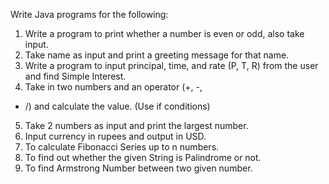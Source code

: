 Write Java programs for the following:

1. Write a program to print whether a number is even or odd, also take input.
2. Take name as input and print a greeting message for that name.
3. Write a program to input principal, time, and rate (P, T, R) from the user and find Simple Interest.
4. Take in two numbers and an operator (+, -,
* /) and calculate the value. (Use if conditions)
5. Take 2 numbers as input and print the largest number.
6. Input currency in rupees and output in USD.
7. To calculate Fibonacci Series up to n numbers.
8. To find out whether the given String is Palindrome or not.
9. To find Armstrong Number between two given number.

